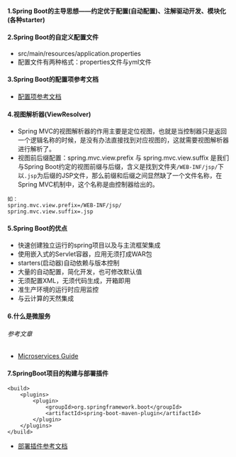 #### 1.Spring Boot的主导思想——约定优于配置(自动配置)、注解驱动开发、模块化(各种starter)

#### 2.Spring Boot的自定义配置文件
* src/main/resources/application.properties
* 配置文件有两种格式：properties文件与yml文件

#### 3.Spring Boot的配置项参考文档
* <a href="https://docs.spring.io/spring-boot/docs/1.5.21.RELEASE/reference/htmlsingle/#common-application-properties" target="_blank">配置项参考文档</a>

#### 4.视图解析器(ViewResolver)
* Spring MVC的视图解析器的作用主要是定位视图，也就是当控制器只是返回一个逻辑名称的时候，是没有办法直接找到对应视图的，这就需要视图解析器进行解析了。
* 视图前后缀配置：spring.mvc.view.prefix 与 spring.mvc.view.suffix 是我们与Spring Boot约定的视图前缀与后缀，含义是找到文件夹`/WEB-INF/jsp/`下
以`.jsp`为后缀的JSP文件，那么前缀和后缀之间显然缺了一个文件名称，在Spring MVC机制中，这个名称是由控制器给出的。
```
如：
spring.mvc.view.prefix=/WEB-INF/jsp/
spring.mvc.view.suffix=.jsp
```

#### 5.Spring Boot的优点
* 快速创建独立运行的spring项目以及与主流框架集成
* 使用嵌入式的Servlet容器，应用无须打成WAR包
* starters(启动器)自动依赖与版本控制
* 大量的自动配置，简化开发，也可修改默认值
* 无须配置XML，无须代码生成，开箱即用
* 准生产环境的运行时应用监控
* 与云计算的天然集成

#### 6.什么是微服务

###### 参考文章
* <a href="https://martinfowler.com/microservices/" target="_blank">Microservices Guide</a>

#### 7.SpringBoot项目的构建与部署插件
```
<build>
    <plugins>
        <plugin>
            <groupId>org.springframework.boot</groupId>
            <artifactId>spring-boot-maven-plugin</artifactId>
        </plugin>
    </plugins>
</build>
```
* <a href="https://docs.spring.io/spring-boot/docs/2.2.2.RELEASE/reference/html/howto.html#howto-build" target="_blank">部署插件参考文档</a>
